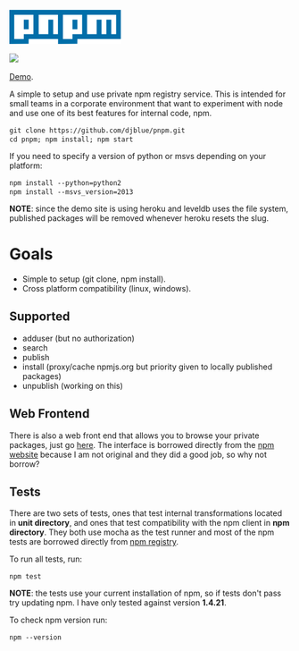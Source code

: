 ![logo](https://raw.githubusercontent.com/djblue/pnpm/master/public/pnpm.png)

<a href="https://travis-ci.org/djblue/pnpm">
  <img src="https://travis-ci.org/djblue/pnpm.svg?branch=master"/></a>

[Demo](https://pnpm.herokuapp.com/).

A simple to setup and use private npm registry service. This is intended
for small teams in a corporate environment that want to experiment with
node and use one of its best features for internal code, npm.

    git clone https://github.com/djblue/pnpm.git
    cd pnpm; npm install; npm start

If you need to specify a version of python or msvs depending on your platform:

    npm install --python=python2
    npm install --msvs_version=2013

__NOTE__: since the demo site is using heroku and leveldb uses the file system,
published packages will be removed whenever heroku resets the slug.

# Goals

- Simple to setup (git clone, npm install).
- Cross platform compatibility (linux, windows).

## Supported

- adduser (but no authorization)
- search
- publish
- install (proxy/cache npmjs.org but priority given to locally published
  packages)
- unpublish (working on this)

## Web Frontend

There is also a web front end that allows you to browse your private
packages, just go [here](http://localhost:3000). The interface is borrowed
directly from the [npm website](https://www.npmjs.org/) because I am not
original and they did a good job, so why not borrow?

## Tests

There are two sets of tests, ones that test internal transformations
located in __unit directory__, and ones that test compatibility with the
npm client in __npm directory__. They both use mocha as the test runner
and most of the npm tests are borrowed directly from [npm
registry](https://github.com/npm/npm-registry-couchapp/tree/master/test).

To run all tests, run:

    npm test

__NOTE__: the tests use your current installation of npm, so if tests don't
pass try updating npm. I have only tested against version __1.4.21__.

To check npm version run:

    npm --version
